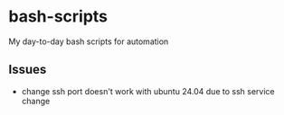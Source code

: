 # bash-scripts

My day-to-day bash scripts for automation

## Issues
- change ssh port doesn't work with ubuntu 24.04 due to ssh service change
